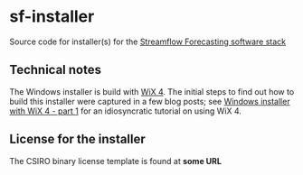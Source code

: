 # sf-installer

Source code for installer(s) for the [Streamflow Forecasting software stack](https://csiro-hydroinformatics.github.io/streamflow-forecasting-tools-onboard/)

## Technical notes

The Windows installer is build with [WiX 4](https://wixtoolset.org/). The initial steps to find out how to build this installer were captured in a few blog posts; see [Windows installer with WiX 4 - part 1](https://jmp75.github.io/work-blog/posts/20230315-windows-installer-wix) for an idiosyncratic tutorial on using WiX 4.

## License for the installer

The CSIRO binary license template is found at __some URL__

